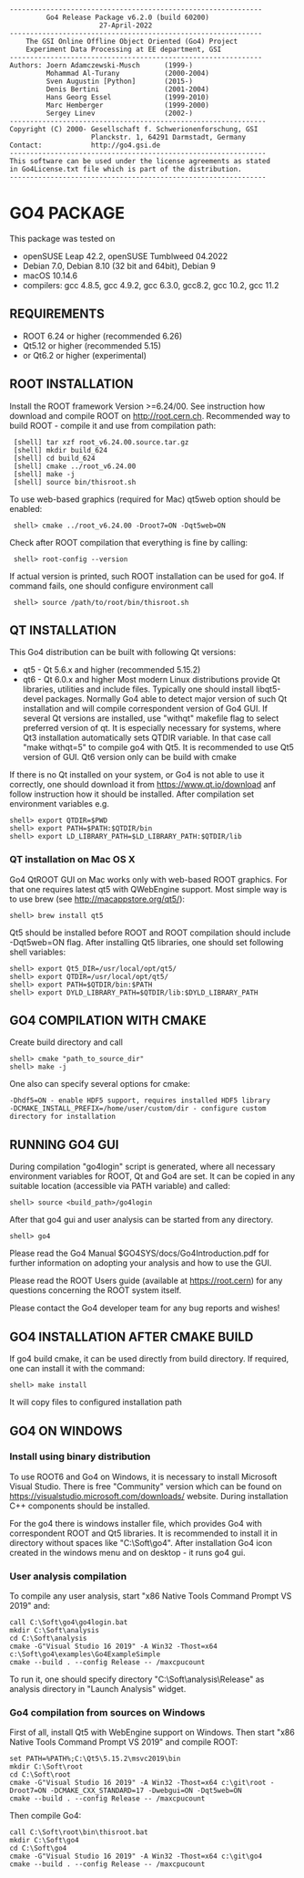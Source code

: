 ```
--------------------------------------------------------------
         Go4 Release Package v6.2.0 (build 60200)
                      27-April-2022
--------------------------------------------------------------
    The GSI Online Offline Object Oriented (Go4) Project
    Experiment Data Processing at EE department, GSI
--------------------------------------------------------------
Authors: Joern Adamczewski-Musch      (1999-)
         Mohammad Al-Turany           (2000-2004)
         Sven Augustin [Python]       (2015-)
         Denis Bertini                (2001-2004)
         Hans Georg Essel             (1999-2010)
         Marc Hemberger               (1999-2000)
         Sergey Linev                 (2002-)
---------------------------------------------------------------
Copyright (C) 2000- Gesellschaft f. Schwerionenforschung, GSI
                    Planckstr. 1, 64291 Darmstadt, Germany
Contact:            http://go4.gsi.de
---------------------------------------------------------------
This software can be used under the license agreements as stated
in Go4License.txt file which is part of the distribution.
---------------------------------------------------------------
```

# GO4 PACKAGE

This package was tested on
  * openSUSE Leap 42.2, openSUSE Tumblweed 04.2022
  * Debian 7.0, Debian 8.10 (32 bit and 64bit), Debian 9
  * macOS 10.14.6
  * compilers: gcc 4.8.5, gcc 4.9.2, gcc 6.3.0, gcc8.2, gcc 10.2, gcc 11.2

## REQUIREMENTS
   * ROOT 6.24 or higher (recommended 6.26)
   * Qt5.12 or higher (recommended 5.15)
   * or Qt6.2 or higher (experimental)


## ROOT INSTALLATION

Install the ROOT framework Version >=6.24/00.
See instruction how download and compile ROOT on http://root.cern.ch.
Recommended way to build ROOT - compile it and use from compilation path:

     [shell] tar xzf root_v6.24.00.source.tar.gz
     [shell] mkdir build_624
     [shell] cd build_624
     [shell] cmake ../root_v6.24.00
     [shell] make -j
     [shell] source bin/thisroot.sh

To use web-based graphics (required for Mac) qt5web option should be enabled:

     shell> cmake ../root_v6.24.00 -Droot7=ON -Dqt5web=ON

Check after ROOT compilation that everything is fine by calling:

     shell> root-config --version

If actual version is printed, such ROOT installation can be used for go4.
If command fails, one should configure environment call

     shell> source /path/to/root/bin/thisroot.sh


## QT INSTALLATION

This Go4 distribution can be built with following Qt versions:
* qt5 - Qt 5.6.x and higher (recommended 5.15.2)
* qt6 - Qt 6.0.x and higher
Most modern Linux distributions provide Qt libraries, utilities and include files.
Typically one should install libqt5-devel packages.
Normally Go4 able to detect major version of such Qt installation
and will compile correspondent version of Go4 GUI.
If several Qt versions are installed, use "withqt" makefile flag to select
preferred version of qt. It is especially necessary for systems, where Qt3 installation
automatically sets QTDIR variable. In that case call "make withqt=5" to compile
go4 with Qt5. It is recommended to use Qt5 version of GUI.
Qt6 version only can be build with cmake

If there is no Qt installed on your system, or Go4 is not able to use it correctly,
one should download it from https://www.qt.io/download anf follow instruction how it should be
installed. After compilation set environment variables e.g.

    shell> export QTDIR=$PWD
    shell> export PATH=$PATH:$QTDIR/bin
    shell> export LD_LIBRARY_PATH=$LD_LIBRARY_PATH:$QTDIR/lib


### QT installation on Mac OS X

Go4 QtROOT GUI on Mac works only with web-based ROOT graphics.
For that one requires latest qt5 with QWebEngine support.
Most simple way is to use brew (see http://macappstore.org/qt5/):

    shell> brew install qt5

Qt5 should be installed before ROOT and ROOT compilation should include -Dqt5web=ON flag.
After installing Qt5 libraries, one should set following shell variables:

    shell> export Qt5_DIR=/usr/local/opt/qt5/
    shell> export QTDIR=/usr/local/opt/qt5/
    shell> export PATH=$QTDIR/bin:$PATH
    shell> export DYLD_LIBRARY_PATH=$QTDIR/lib:$DYLD_LIBRARY_PATH


## GO4 COMPILATION WITH CMAKE

Create build directory and call

    shell> cmake "path_to_source_dir"
    shell> make -j

One also can specify several options for cmake:

    -Dhdf5=ON - enable HDF5 support, requires installed HDF5 library
    -DCMAKE_INSTALL_PREFIX=/home/user/custom/dir - configure custom directory for installation


## RUNNING GO4 GUI

During compilation "go4login" script is generated, where
all necessary environment variables for ROOT, Qt and Go4 are set.
It can be copied in any suitable location (accessible via PATH variable)
and called:

    shell> source <build_path>/go4login

After that go4 gui and user analysis can be started from any directory.

    shell> go4

Please read the Go4 Manual $GO4SYS/docs/Go4Introduction.pdf for further
information on adopting your analysis and how to use the GUI.

Please read the ROOT Users guide (available at https://root.cern)
for any questions concerning the ROOT system itself.

Please contact the Go4 developer team for any bug reports and wishes!


## GO4 INSTALLATION AFTER CMAKE BUILD

If go4 build cmake, it can be used directly from build directory.
If required, one can install it with the command:

    shell> make install

It will copy files to configured installation path



## GO4 ON WINDOWS

### Install using binary distribution

To use ROOT6 and Go4 on Windows, it is necessary to install Microsoft Visual Studio.
There is free "Community" version which can be found on
https://visualstudio.microsoft.com/downloads/ website. During installation C++ components
should be installed.

For the go4 there is windows installer file, which provides Go4 with correspondent ROOT and Qt5 libraries.
It is recommended to install it in directory without spaces like "C:\Soft\go4".
After installation Go4 icon created in the windows menu and on desktop - it runs go4 gui.


### User analysis compilation

To compile any user analysis, start "x86 Native Tools Command Prompt VS 2019" and:

    call C:\Soft\go4\go4login.bat
    mkdir C:\Soft\analysis
    cd C:\Soft\analysis
    cmake -G"Visual Studio 16 2019" -A Win32 -Thost=x64 c:\Soft\go4\examples\Go4ExampleSimple
    cmake --build . --config Release -- /maxcpucount

To run it, one should specify directory "C:\Soft\analysis\Release" as analysis directory in
"Launch Analysis" widget.


### Go4 compilation from sources on Windows

First of all, install Qt5 with WebEngine support on Windows.
Then start "x86 Native Tools Command Prompt VS 2019" and compile ROOT:

    set PATH=%PATH%;C:\Qt5\5.15.2\msvc2019\bin
    mkdir C:\Soft\root
    cd C:\Soft\root
    cmake -G"Visual Studio 16 2019" -A Win32 -Thost=x64 c:\git\root -Droot7=ON -DCMAKE_CXX_STANDARD=17 -Dwebgui=ON -Dqt5web=ON
    cmake --build . --config Release -- /maxcpucount

Then compile Go4:

    call C:\Soft\root\bin\thisroot.bat
    mkdir C:\Soft\go4
    cd C:\Soft\go4
    cmake -G"Visual Studio 16 2019" -A Win32 -Thost=x64 c:\git\go4
    cmake --build . --config Release -- /maxcpucount

